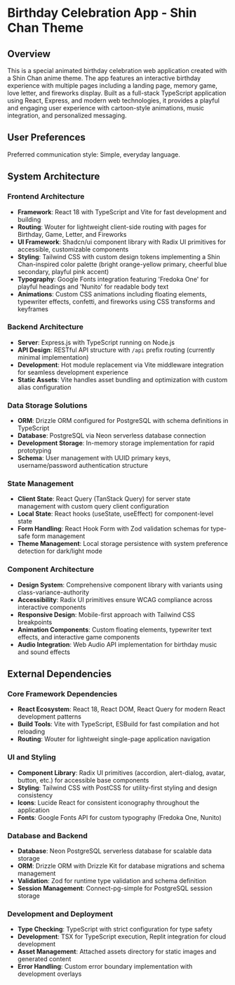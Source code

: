 # Birthday Celebration App - Shin Chan Theme

## Overview

This is a special animated birthday celebration web application created with a Shin Chan anime theme. The app features an interactive birthday experience with multiple pages including a landing page, memory game, love letter, and fireworks display. Built as a full-stack TypeScript application using React, Express, and modern web technologies, it provides a playful and engaging user experience with cartoon-style animations, music integration, and personalized messaging.

## User Preferences

Preferred communication style: Simple, everyday language.

## System Architecture

### Frontend Architecture
- **Framework**: React 18 with TypeScript and Vite for fast development and building
- **Routing**: Wouter for lightweight client-side routing with pages for Birthday, Game, Letter, and Fireworks
- **UI Framework**: Shadcn/ui component library with Radix UI primitives for accessible, customizable components
- **Styling**: Tailwind CSS with custom design tokens implementing a Shin Chan-inspired color palette (bright orange-yellow primary, cheerful blue secondary, playful pink accent)
- **Typography**: Google Fonts integration featuring 'Fredoka One' for playful headings and 'Nunito' for readable body text
- **Animations**: Custom CSS animations including floating elements, typewriter effects, confetti, and fireworks using CSS transforms and keyframes

### Backend Architecture
- **Server**: Express.js with TypeScript running on Node.js
- **API Design**: RESTful API structure with `/api` prefix routing (currently minimal implementation)
- **Development**: Hot module replacement via Vite middleware integration for seamless development experience
- **Static Assets**: Vite handles asset bundling and optimization with custom alias configuration

### Data Storage Solutions
- **ORM**: Drizzle ORM configured for PostgreSQL with schema definitions in TypeScript
- **Database**: PostgreSQL via Neon serverless database connection
- **Development Storage**: In-memory storage implementation for rapid prototyping
- **Schema**: User management with UUID primary keys, username/password authentication structure

### State Management
- **Client State**: React Query (TanStack Query) for server state management with custom query client configuration
- **Local State**: React hooks (useState, useEffect) for component-level state
- **Form Handling**: React Hook Form with Zod validation schemas for type-safe form management
- **Theme Management**: Local storage persistence with system preference detection for dark/light mode

### Component Architecture
- **Design System**: Comprehensive component library with variants using class-variance-authority
- **Accessibility**: Radix UI primitives ensure WCAG compliance across interactive components
- **Responsive Design**: Mobile-first approach with Tailwind CSS breakpoints
- **Animation Components**: Custom floating elements, typewriter text effects, and interactive game components
- **Audio Integration**: Web Audio API implementation for birthday music and sound effects

## External Dependencies

### Core Framework Dependencies
- **React Ecosystem**: React 18, React DOM, React Query for modern React development patterns
- **Build Tools**: Vite with TypeScript, ESBuild for fast compilation and hot reloading
- **Routing**: Wouter for lightweight single-page application navigation

### UI and Styling
- **Component Library**: Radix UI primitives (accordion, alert-dialog, avatar, button, etc.) for accessible base components
- **Styling**: Tailwind CSS with PostCSS for utility-first styling and design consistency
- **Icons**: Lucide React for consistent iconography throughout the application
- **Fonts**: Google Fonts API for custom typography (Fredoka One, Nunito)

### Database and Backend
- **Database**: Neon PostgreSQL serverless database for scalable data storage
- **ORM**: Drizzle ORM with Drizzle Kit for database migrations and schema management
- **Validation**: Zod for runtime type validation and schema definition
- **Session Management**: Connect-pg-simple for PostgreSQL session storage

### Development and Deployment
- **Type Checking**: TypeScript with strict configuration for type safety
- **Development**: TSX for TypeScript execution, Replit integration for cloud development
- **Asset Management**: Attached assets directory for static images and generated content
- **Error Handling**: Custom error boundary implementation with development overlays